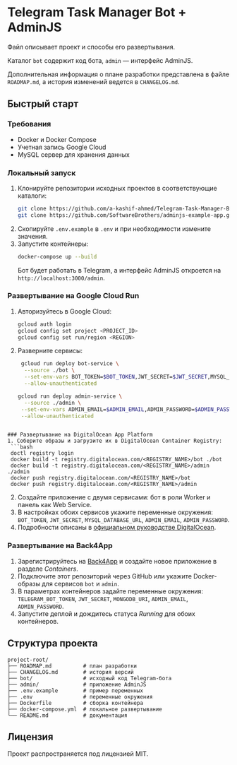 <!-- Назначение файла: документация проекта и общие инструкции. -->
# Telegram Task Manager Bot + AdminJS

Файл описывает проект и способы его развертывания.

Каталог `bot` содержит код бота, `admin` — интерфейс AdminJS.

Дополнительная информация о плане разработки представлена в файле `ROADMAP.md`, а история изменений ведется в `CHANGELOG.md`.

## Быстрый старт

### Требования
- Docker и Docker Compose
- Учетная запись Google Cloud
- MySQL сервер для хранения данных

### Локальный запуск
1. Клонируйте репозитории исходных проектов в соответствующие каталоги:
   ```bash
   git clone https://github.com/a-kashif-ahmed/Telegram-Task-Manager-Bot.git bot
   git clone https://github.com/SoftwareBrothers/adminjs-example-app.git admin
   ```
2. Скопируйте `.env.example` в `.env` и при необходимости измените значения.
3. Запустите контейнеры:
   ```bash
   docker-compose up --build
   ```
   Бот будет работать в Telegram, а интерфейс AdminJS откроется на `http://localhost:3000/admin`.

### Развертывание на Google Cloud Run
1. Авторизуйтесь в Google Cloud:
   ```bash
   gcloud auth login
   gcloud config set project <PROJECT_ID>
   gcloud config set run/region <REGION>
   ```
2. Разверните сервисы:
   ```bash
    gcloud run deploy bot-service \
     --source ./bot \
     --set-env-vars BOT_TOKEN=$BOT_TOKEN,JWT_SECRET=$JWT_SECRET,MYSQL_DATABASE_URL=$MYSQL_DATABASE_URL \
     --allow-unauthenticated

   gcloud run deploy admin-service \
     --source ./admin \
    --set-env-vars ADMIN_EMAIL=$ADMIN_EMAIL,ADMIN_PASSWORD=$ADMIN_PASSWORD,MYSQL_DATABASE_URL=$MYSQL_DATABASE_URL \
    --allow-unauthenticated
  ```

### Развертывание на DigitalOcean App Platform
1. Соберите образы и загрузите их в DigitalOcean Container Registry:
   ```bash
   doctl registry login
   docker build -t registry.digitalocean.com/<REGISTRY_NAME>/bot ./bot
   docker build -t registry.digitalocean.com/<REGISTRY_NAME>/admin ./admin
   docker push registry.digitalocean.com/<REGISTRY_NAME>/bot
   docker push registry.digitalocean.com/<REGISTRY_NAME>/admin
   ```
2. Создайте приложение с двумя сервисами: бот в роли Worker и панель как Web Service.
3. В настройках обоих сервисов укажите переменные окружения:
   `BOT_TOKEN`, `JWT_SECRET`, `MYSQL_DATABASE_URL`, `ADMIN_EMAIL`, `ADMIN_PASSWORD`.
4. Подробности описаны в [официальном руководстве DigitalOcean](https://docs.digitalocean.com/products/app-platform/).


### Развертывание на Back4App
1. Зарегистрируйтесь на [Back4App](https://www.back4app.com/) и создайте новое приложение в разделе *Containers*.
2. Подключите этот репозиторий через GitHub или укажите Docker-образы для сервисов `bot` и `admin`.
3. В параметрах контейнеров задайте переменные окружения: `TELEGRAM_BOT_TOKEN`, `JWT_SECRET`, `MONGODB_URI`, `ADMIN_EMAIL`, `ADMIN_PASSWORD`.
4. Запустите деплой и дождитесь статуса *Running* для обоих контейнеров.

## Структура проекта
```
project-root/
├── ROADMAP.md          # план разработки
├── CHANGELOG.md        # история версий
├── bot/                # исходный код Telegram-бота
├── admin/              # приложение AdminJS
├── .env.example        # пример переменных
├── .env                # переменные окружения
├── Dockerfile          # сборка контейнера
├── docker-compose.yml  # локальное развертывание
└── README.md           # документация
```

## Лицензия
Проект распространяется под лицензией MIT.
